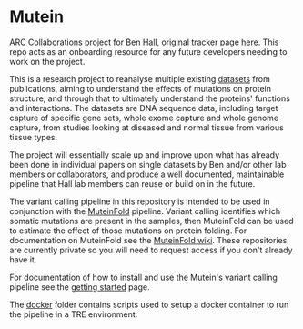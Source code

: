 # Mutein
ARC Collaborations project for [Ben Hall](https://iris.ucl.ac.uk/iris/browse/profile?upi=BHALL50), original tracker page [here](https://github.com/UCL-RITS/research-software-opportunities/issues/549). This repo acts as an onboarding resource for any future developers needing to work on the project.

This is a research project to reanalyse multiple existing [datasets](docs/dataset_papers.md) from publications, aiming to understand the effects of mutations on protein structure, and through that to ultimately understand the proteins' functions and interactions. The datasets are DNA sequence data, including target capture of specific gene sets, whole exome capture and whole genome capture, from studies looking at diseased and normal tissue from various tissue types.

The project will essentially scale up and improve upon what has already been done in individual papers on single datasets by Ben and/or other lab members or collaborators, and produce a well documented, maintainable pipeline that Hall lab members can reuse or build on in the future.

The variant calling pipeline in this repository is intended to be used in conjunction with the [MuteinFold](https://github.com/UCL-ARC/MuteinFold) pipeline. Variant calling identifies which somatic mutations are present in the samples, then MuteinFold can be used to estimate the effect of those mutations on protein folding. For documentation on MuteinFold see the [MuteinFold wiki](https://github.com/UCL-ARC/MuteinFold-Issues/wiki). These repositories are currently private so you will need to request access if you don't already have it.

For documentation of how to install and use the Mutein's variant calling pipeline see the [getting started](docs/getting_started.md) page.

The [docker](docker/readme.md) folder contains scripts used to setup a docker container to run the pipeline in a TRE environment.